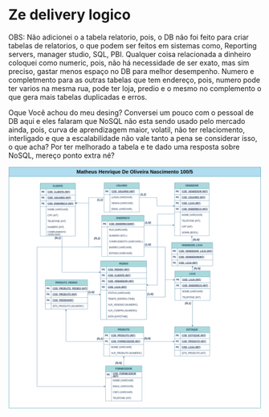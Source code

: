 # Ze delivery logico

OBS:
Não adicionei o a tabela relatorio, pois, o DB não foi feito para criar tabelas de relatorios, o que podem ser feitos em sistemas como, Reporting servers, manager studio, SQL, PBI.
Qualquer coisa relacionada a dinheiro coloquei como numeric, pois, não há necessidade de ser exato, mas sim preciso, gastar menos espaço no DB para melhor desempenho.
Numero e completmento para as outras tabelas que tem endereço, pois, numero pode ter varios na mesma rua, pode ter loja, predio e o mesmo no complemento o que gera mais tabelas duplicadas e erros. 

Oque Você achou do meu desing?
Conversei um pouco com o pessoal de DB aqui e eles falaram que NoSQL não esta sendo usado pelo mercado ainda, pois, curva de aprendizagem maior, volatil, não ter relaciomento, interligado e que a escalabilidade não vale tanto a pena se considerar isso, o que acha?
Por ter melhorado a tabela e te dado uma resposta sobre NoSQL, mereço ponto extra né?

![IMG](./zedelivery-LOGICO.drawio.png)

